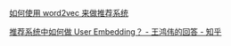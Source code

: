 [如何使用 word2vec 来做推荐系统](https://blog.csdn.net/Xw_Classmate/article/details/99028680)

[推荐系统中如何做 User Embedding？ - 王鸿伟的回答 - 知乎]( https://www.zhihu.com/question/336110178/answer/823523924)

